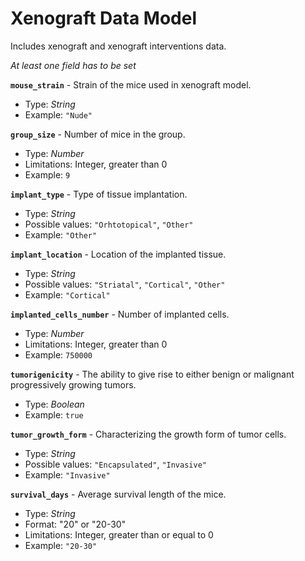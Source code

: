 # Xenograft Data Model
Includes xenograft and xenograft interventions data.

_At least one field has to be set_

**`mouse_strain`** - Strain of the mice used in xenograft model.
- Type: _String_
- Example: `"Nude"`

**`group_size`** - Number of mice in the group.
- Type: _Number_
- Limitations: Integer, greater than 0
- Example: `9`

**`implant_type`** - Type of tissue implantation.
- Type: _String_
- Possible values: `"Orhtotopical"`, `"Other"`
- Example: `"Other"`

**`implant_location`** - Location of the implanted tissue.
- Type: _String_
- Possible values: `"Striatal"`, `"Cortical"`, `"Other"`
- Example: `"Cortical"`

**`implanted_cells_number`** - Number of implanted cells.
- Type: _Number_
- Limitations: Integer, greater than 0
- Example: `750000`

**`tumorigenicity`** - The ability to give rise to either benign or malignant progressively growing tumors.
- Type: _Boolean_
- Example: `true`

**`tumor_growth_form`** - Characterizing the growth form of tumor cells.
- Type: _String_
- Possible values: `"Encapsulated"`, `"Invasive"`
- Example: `"Invasive"`

**`survival_days`** - Average survival length of the mice.
- Type: _String_
- Format: "20" or "20-30"
- Limitations: Integer, greater than or equal to 0
- Example: `"20-30"`
